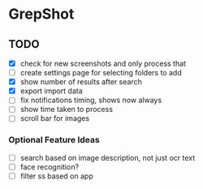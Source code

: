 # GrepShot

## TODO

- [x] check for new screenshots and only process that
- [ ] create settings page for selecting folders to add
- [x] show number of results after search
- [x] export import data
- [ ] fix notifications timing, shows now always
- [ ] show time taken to process
- [ ] scroll bar for images

### Optional Feature Ideas

- [ ] search based on image description, not just ocr text
- [ ] face recognition?
- [ ] filter ss based on app
